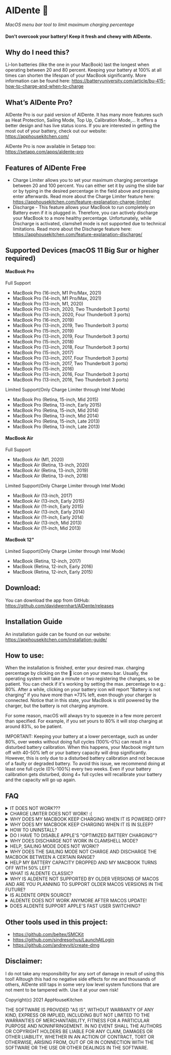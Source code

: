 # AlDente 🍝
_MacOS menu bar tool to limit maximum charging percentage_

#### Don't overcook your battery! Keep it fresh and chewy with AlDente.

## Why do I need this?
Li-Ion batteries (like the one in your MacBook) last the longest when operating between 20 and 80 percent. Keeping your battery at 100% at all times can shorten the lifespan of your MacBook significantly.
More information can be found here:
<https://batteryuniversity.com/article/bu-415-how-to-charge-and-when-to-charge>

## What’s AlDente Pro?
AlDente Pro is our paid version of AlDente. It has many more features such as Heat Protection, Sailing Mode, Top Up, Calibration Mode,... It offers a better design and has live status icons. If you are interested in getting the most out of your battery, check out our website: https://apphousekitchen.com/

AlDente Pro is now available in Setapp too: https://setapp.com/apps/aldente-pro

## Features of AlDente Free
* Charge Limiter allows you to set your maximum charging percentage between 20 and 100 percent. You can either set it by using the slide bar or by typing in the desired percentage in the field above and pressing enter afterwards. Read more about the Charge Limiter feature here: https://apphousekitchen.com/feature-explanation-charge-limiter/
* Discharge - This feature allows your MacBook to run completely on Battery even if it is plugged in. Therefore, you can actively discharge your MacBook to a more healthy percentage. Unfortunately, while Discharge is activated, clamshell mode is not supported due to technical limitations. Read more about the Discharge feature here: https://apphousekitchen.com/feature-explanation-discharge/

## Supported Devices (macOS 11 Big Sur or higher required)

#### MacBook Pro
Full Support
* MacBook Pro (16-inch, M1 Pro/Max, 2021)
* MacBook Pro (14-inch, M1 Pro/Max, 2021)
* MacBook Pro (13-inch, M1, 2020)
* MacBook Pro (13-inch, 2020, Two Thunderbolt 3 ports)
* MacBook Pro (13-inch, 2020, Four Thunderbolt 3 ports)
* MacBook Pro (16-inch, 2019)
* MacBook Pro (13-inch, 2019, Two Thunderbolt 3 ports)
* MacBook Pro (15-inch, 2019)
* MacBook Pro (13-inch, 2019, Four Thunderbolt 3 ports)
* MacBook Pro (15-inch, 2018)
* MacBook Pro (13-inch, 2018, Four Thunderbolt 3 ports)
* MacBook Pro (15-inch, 2017)
* MacBook Pro (13-inch, 2017, Four Thunderbolt 3 ports)
* MacBook Pro (13-inch, 2017, Two Thunderbolt 3 ports)
* MacBook Pro (15-inch, 2016)
* MacBook Pro (13-inch, 2016, Four Thunderbolt 3 ports)
* MacBook Pro (13-inch, 2016, Two Thunderbolt 3 ports)

Limited Support(Only Charge Limiter through Intel Mode)
* MacBook Pro (Retina, 15-inch, Mid 2015)
* MacBook Pro (Retina, 13-inch, Early 2015)
* MacBook Pro (Retina, 15-inch, Mid 2014)
* MacBook Pro (Retina, 13-inch, Mid 2014)
* MacBook Pro (Retina, 15-inch, Late 2013)
* MacBook Pro (Retina, 13-inch, Late 2013)

#### MacBook Air
Full Support
* MacBook Air (M1, 2020)
* MacBook Air (Retina, 13-inch, 2020)
* MacBook Air (Retina, 13-inch, 2019)
* MacBook Air (Retina, 13-inch, 2018)

Limited Support(Only Charge Limiter through Intel Mode)
* MacBook Air (13-inch, 2017)
* MacBook Air (13-inch, Early 2015)
* MacBook Air (11-inch, Early 2015)
* MacBook Air (13-inch, Early 2014)
* MacBook Air (11-inch, Early 2014)
* MacBook Air (13-inch, Mid 2013)
* MacBook Air (11-inch, Mid 2013)

#### MacBook 12"
Limited Support(Only Charge Limiter through Intel Mode)
* MacBook (Retina, 12-inch, 2017)
* MacBook (Retina, 12-inch, Early 2016)
* MacBook (Retina, 12-inch, Early 2015)

## Download:
You can download the app from GitHub: <https://github.com/davidwernhart/AlDente/releases>

## Installation Guide
An installation guide can be found on our website: https://apphousekitchen.com/installation-guide/

## How to use:
When the installation is finished, enter your desired max. charging percentage by clicking on the 🍝 icon on your menu bar. Usually, the operating system will take a minute or two registering the changes, so be patient. You can check if it's working by setting the max. percentage to e.g.: 80%. After a while, clicking on your battery icon will report "Battery is not charging" if you have more than ≈73% left, even though your charger is connected. Notice that in this state, your MacBook is still powered by the charger, but the battery is not charging anymore.

For some reason, macOS will always try to squeeze in a few more percent than specified. For example, if you set yours to 80% it will stop charging at around 83%, so be patient.

IMPORTANT: Keeping your battery at a lower percentage, such as under 80%, over weeks without doing full cycles (100%-0%) can result in a disturbed battery calibration. When this happens, your Macbook might turn off with 40-50% left or your battery capacity will drop significantly. However, this is only due to a disturbed battery calibration and not because of a faulty or degraded battery. To avoid this issue, we recommend doing at least one full cycle (0%-100%) every two weeks. Even if your battery calibration gets disturbed, doing 4+ full cycles will recalibrate your battery and the capacity will go up again.

## FAQ

<details>
  <summary>IT DOES NOT WORK???</summary>
  Firstly, AlDente does only prevent your Mac from charging more than you specify, it does NOT automatically drain your battery to the specified percentage. Secondly, make sure you have Apple's "Optimized battery charging" disabled, keeping it on will result in slow charging beyond the charge limit. Lastly, check the next question regarding the behavior of AlDente while your MacBook is in sleep or powered off.
</details>

<details>
  <summary>CHARGE LIMITER DOES NOT WORK! :(</summary>
  AlDente Free can not control the charging behavior of your MacBook while it is in sleep, or shut down. Therefore, it will continue to charge to 100% when you close the lid or shut it down. AlDente Pro has features called "Stop charging when sleeping" and "Stop charging when powered off" to counteract this behavior. You can read more about these features in our blog:
  https://apphousekitchen.com/feature-explanation-stop-charging-when-sleeping/
  https://apphousekitchen.com/feature-explanation-stop-charging-when-powered-off-app-closed/
</details>

<details>
  <summary>WHY DOES MY MACBOOK KEEP CHARGING WHEN IT IS POWERED OFF?</summary>
  AlDente Free can not control the charging behavior of your MacBook while it is in sleep, or shut down. Therefore, it will continue to charge to 100% when you close the lid or shut it down. AlDente Pro has features called "Stop charging when sleeping" and "Stop charging when powered off" to counteract this behavior. You can read more about these features in our blog:
  https://apphousekitchen.com/feature-explanation-stop-charging-when-sleeping/
  https://apphousekitchen.com/feature-explanation-stop-charging-when-powered-off-app-closed/
</details>

<details>
  <summary>WHY DOES MY MACBOOK KEEP CHARGING WHEN IT IS IN SLEEP?</summary>
  AlDente Free can not control the charging behavior of your MacBook while it is in sleep, or shut down. Therefore, it will continue to charge to 100% when you close the lid or shut it down. AlDente Pro has features called "Stop charging when sleeping" and "Stop charging when powered off" to counteract this behavior. You can read more about these features in our blog:
  * https://apphousekitchen.com/feature-explanation-stop-charging-when-sleeping/
  * https://apphousekitchen.com/feature-explanation-stop-charging-when-powered-off-app-closed/
</details>

<details>
  <summary>HOW TO UNINSTALL?</summary>
  Take a look at our blog post here: https://apphousekitchen.com/how-to-uninstall-aldente-pro/
</details>

<details>
  <summary>DO I HAVE TO DISABLE APPLE'S "OPTIMIZED BATTERY CHARGING"?</summary>
  Yes! Leaving it on results in slow charging, even when AlDente is trying to inhibit it.
</details>

<details>
  <summary>WHY DOES DISCHARGE NOT WORK IN CLAMSHELL MODE?</summary>
  Discharge in Clamshell mode is only supported in AlDente Pro.
</details>
 
 <details>
  <summary>HELP, SAILING MODE DOES NOT WORK!?</summary>
  The Sailing Mode is not intended to actively discharge your battery. Therefore, your MacBook will barely lose any energy even in Sailing Mode, since the power brick is the main source of energy. So do not worry when the battery percentage does not change even if the Sailing Mode is activated. Sailing Mode is still doing its thing. You can read more about what the Sailing Mode actually does here: https://apphousekitchen.com/feature-explanation-sailing-mode/
</details>

 <details>
  <summary>WHY DOES THE SAILING MODE NOT CHARGE AND DISCHARGE THE MACBOOK BETWEEN A CERTAIN RANGE?</summary>
  Unlike the common belief, it is actually way more unhealthy for a battery to always get cycled between a reasonable range (for example between 30% and 70%) than to just stay at a healthy percentage (for example 80%). This is due to even reasonable charge cycling adding a lot of charge cycles which results in more and faster battery degradation over time than just using the MacBook plugged in at a healthy percentage. However, this does not mean that you should not use your MacBook remotely. MacBooks are portable devices but if you use your MacBook in your office pugged in, it is better to just limit charging to a healthy percentage than to cycle between a certain range. You can read more about what the Sailing Mode actually does here: https://apphousekitchen.com/feature-explanation-sailing-mode/
</details>
 
<details>
  <summary>HELP MY BATTERY CAPACITY DROPPED AND MY MACBOOK TURNS OFF WITH 50% LEFT</summary>
  Keeping your battery at a lower percentage, such as under 80%, over weeks without doing full cycles (100%-0%-100%) can result in a disturbed battery calibration. When this happens, your Macbook might turn off with 40-50% left or your battery capacity will drop significantly. However, this is only due to a disturbed battery calibration and not because of a faulty or degraded battery. To avoid this issue, we recommend doing at least one full cycle (0%-100%) every two weeks. Even if your battery calibration gets disturbed, doing 4-5 full cycles will recalibrate your battery and the capacity will go up again. AlDente Pro has a feature called Calibration Mode(https://apphousekitchen.com/feature-explanation-calibration-mode-2/), which will automatically do a full cycle when startet. You can read more about the calibration of "smart" batteries here: https://batteryuniversity.com/article/bu-603-how-to-calibrate-a-smart-battery
</details>

<details>
  <summary>WHAT IS ALDENTE CLASSIC?</summary>
  AlDente Classic is our original version of AlDente. First introduced in 2020 and further developed until March 2021. With a complete rewrite of the code of AlDente and the introduction of AlDente Pro, we decided to rename the original AlDente in AlDente Classic and use the name AlDente (Free) or AlDente Pro with synchronous versioning between these two from now on.
</details>

<details>
  <summary>WHY IS ALDENTE NOT SUPPORTED BY OLDER VERSIONS OF MACOS AND ARE YOU PLANNING TO SUPPORT OLDER MACOS VERSIONS IN THE FUTURE?</summary>
  Due to SwiftUI not being compatible with older versions of macOS, AlDente is only compatible with macOS 11 Big Sur on newer. Even though it might be possible to get AlDente to work on older MacBooks and macOS versions too, we are currently not working on it.
</details>

<details>
  <summary>IS ALDENTE OPEN SOURCE?</summary>
  The first couple of versions of AlDente Classic until AlDente Classic 2.0 are open source. Later versions of AlDente Classic or AlDente Free/Pro are not open source anymore.
</details>

<details>
  <summary>ALDENTE DOES NOT WORK ANYMORE AFTER MACOS UPDATE!</summary>
  No worries, macOS updates might require a reinstall for AlDente. Just reinstall AlDente and everything should work as expected again. If that did not help, try to shut down your MacBook completeley and uplug the power brick for a couple of minutes. Afterward, everything should work again.
</details>

<details>
  <summary>DOES ALDENTE SUPPORT APPLE'S FAST USER SWITCHING?</summary>
  Yes, since AlDente 1.15, Apple's Fast User Switching is supported. Please follow this tutorial to get it to work properly: https://apphousekitchen.com/fast-user-switching-explanation-and-tutorial/
</details>

## Other tools used in this project:
* <https://github.com/beltex/SMCKit>
* <https://github.com/sindresorhus/LaunchAtLogin>
* <https://github.com/andreyvit/create-dmg>

## Disclaimer:
I do not take any responsibility for any sort of damage in result of using this tool! Alltough this had no negative side effects for me and thousands of others, AlDente still taps in some very low level system functions that are not ment to be tampered with. Use it at your own risk!

Copyright(c) 2021 AppHouseKitchen

THE SOFTWARE IS PROVIDED "AS IS", WITHOUT WARRANTY OF ANY KIND, EXPRESS OR IMPLIED, INCLUDING BUT NOT LIMITED TO THE WARRANTIES OF MERCHANTABILITY, FITNESS FOR A PARTICULAR PURPOSE AND NONINFRINGEMENT. IN NO EVENT SHALL THE AUTHORS OR COPYRIGHT HOLDERS BE LIABLE FOR ANY CLAIM, DAMAGES OR OTHER LIABILITY, WHETHER IN AN ACTION OF CONTRACT, TORT OR OTHERWISE, ARISING FROM, OUT OF OR IN CONNECTION WITH THE SOFTWARE OR THE USE OR OTHER DEALINGS IN THE SOFTWARE.
